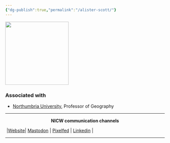 ```yaml
---
{"dg-publish":true,"permalink":"/alister-scott/"}
---
```



<img src="https://www.northumbria.ac.uk/-/media/misc/alister-scott.jpg" height="200">

### Associated with
- [Northumbria University](https://www.northumbria.ac.uk/about-us/our-staff/s/alister-scott/), Professor of Geography


***
<p style="text-align: center;font-weight:bold";>NICW communication channels</p>

󠁧 |[Website](https://nationalinfrastructurecommission.wales)| [Mastodon](https://toot.wales/@NICW) | [Pixelfed](https://pix.toot.wales/NICW) | [Linkedin](https://www.linkedin.com/company/26268509/) | 
***
